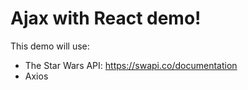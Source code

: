 # Ajax with React demo!

This demo will use:

- The Star Wars API: https://swapi.co/documentation
- Axios